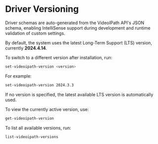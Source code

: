 
# Driver Versioning

Driver schemas are auto-generated from the VideoIPath API's JSON schema, enabling IntelliSense support during development and runtime validation of custom settings.

By default, the system uses the latest Long-Term Support (LTS) version, currently **2024.4.14**.

To switch to a different version after installation, run:

```bash
set-videoipath-version <version>
```

For example:

```bash
set-videoipath-version 2024.3.3
```

If no version is specified, the latest available LTS version is automatically used.

To view the currently active version, use:

```bash
get-videoipath-version
```

To list all available versions, run:

```bash
list-videoipath-versions
```
